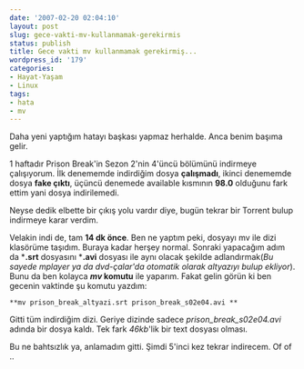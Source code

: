 ```yaml
---
date: '2007-02-20 02:04:10'
layout: post
slug: gece-vakti-mv-kullanmamak-gerekirmis
status: publish
title: Gece vakti mv kullanmamak gerekirmiş...
wordpress_id: '179'
categories:
- Hayat-Yaşam
- Linux
tags:
- hata
- mv
---
```


Daha yeni yaptığım hatayı başkası yapmaz herhalde. Anca benim başıma gelir. 

1 haftadır Prison Break'in Sezon 2'nin 4'üncü bölümünü indirmeye çalışıyorum. İlk denememde indirdiğim dosya **çalışmadı**, ikinci denememde dosya **fake çıktı**, üçüncü denemede available kısmının **98.0** olduğunu fark ettim yani dosya indirilemedi.

Neyse dedik elbette bir çıkış yolu vardır diye, bugün tekrar bir Torrent bulup indirmeye karar verdim.

Velakin indi de, tam **14 dk önce**. Ben ne yaptım peki, dosyayı mv ile dizi klasörüme taşıdım. Buraya kadar herşey normal. Sonraki yapacağım adım da ***.srt** dosyasını ***.avi** dosyası ile aynı olacak şekilde adlandırmak(_Bu sayede mplayer ya da dvd-çalar'da otomatik olarak altyazıyı bulup ekliyor_). Bunu da ben kolayca **_mv_ komutu** ile yaparım. Fakat gelin görün ki ben gecenin vaktinde şu komutu yazdım:

`**mv prison_break_altyazi.srt prison_break_s02e04.avi **`

Gitti tüm indirdiğim dizi. Geriye dizinde sadece _prison_break_s02e04.avi_ adında bir dosya kaldı. Tek fark _46kb_'lik bir text dosyası olması.

Bu ne bahtsızlık ya, anlamadım gitti. Şimdi 5'inci kez tekrar indirecem. Of of ..
